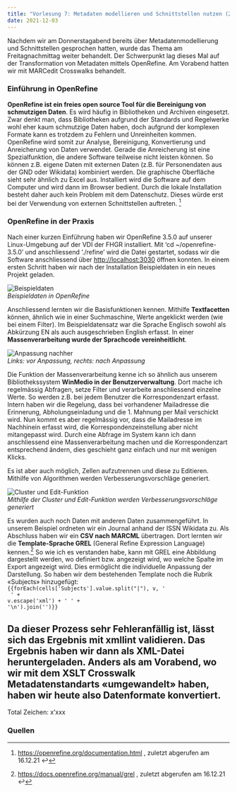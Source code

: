 ```yaml
---
title: "Vorlesung 7: Metadaten modellieren und Schnittstellen nutzen (2/2)"
date: 2021-12-03
---
```


Nachdem wir am Donnerstagabend bereits über Metadatenmodellierung und Schnittstellen gesprochen hatten, wurde das Thema am Freitagnachmittag weiter behandelt. Der Schwerpunkt lag dieses Mal auf der Transformation von Metadaten mittels OpenRefine. Am Vorabend hatten wir mit MARCedit Crosswalks behandelt.

### Einführung in OpenRefine
**OpenRefine ist ein freies open source Tool für die Bereinigung von schmutzigen Daten**. Es wird häufig in Bibliotheken und Archiven eingesetzt. Zwar denkt man, dass Bibliotheken aufgrund der Standards und Regelwerke wohl eher kaum schmutzige Daten haben, doch aufgrund der komplexen Formate kann es trotzdem zu Fehlern und Unreinheiten kommen. OpenRefine wird somit zur Analyse, Bereinigung, Konvertierung und Anreicherung von Daten verwendet. Gerade die Anreicherung ist eine Spezialfunktion, die andere Software teilweise nicht leisten können. So können z.B. eigene Daten mit externen Daten (z.B. für Personendaten aus der GND oder Wikidata) kombiniert werden. Die graphische Oberfläche sieht sehr ähnlich zu Excel aus. Installiert wird die Software auf dem Computer und wird dann im Browser bedient. Durch die lokale Installation besteht daher auch kein Problem mit dem Datenschutz. Dieses würde erst bei der Verwendung von externen Schnittstellen auftreten. [^1] 

### OpenRefine in der Praxis
Nach einer kurzen Einführung haben wir OpenRefine 3.5.0 auf unserer Linux-Umgebung auf der VDI der FHGR installiert. Mit ‘cd ~/openrefine-3.5.0’ und anschliessend ‘./refine’ wird die Datei gestartet, sodass wir die Software anschliessend über [http://localhost:3030]( http://localhost:3333) öffnen konnten.
In einem ersten Schritt haben wir nach der Installation Beispieldaten in ein neues Projekt geladen. 

![Beispieldaten](https://i.ibb.co/Lkgy5LH/07-Open-Refine01.png) <br>
<i>Beispieldaten in OpenRefine</i>

Anschliessend lernten wir die Basisfunktionen kennen. Mithilfe **Textfacetten** können, ähnlich wie in einer Suchmaschine, Werte angeklickt werden (wie bei einem Filter). Im Beispieldatensatz war die Sprache Englisch sowohl als Abkürzung EN als auch ausgeschrieben English erfasst. In einer **Massenverarbeitung wurde der Sprachcode vereinheitlicht**. 

![Anpassung nachher](https://i.ibb.co/hsVNwCC/07-Open-Refine02.png) <br>
<i>Links: vor Anpassung, rechts: nach Anpassung</i>

Die Funktion der Massenverarbeitung kenne ich so ähnlich aus unserem Bibliothekssystem **WinMedio in der Benutzerverwaltung**. Dort mache ich regelmässig Abfragen, setze Filter und verarbeite anschliessend einzelne Werte. So werden z.B. bei jedem Benutzer die Korrespondenzart erfasst. Intern haben wir die Regelung, dass bei vorhandener Mailadresse die Erinnerung, Abholungseinladung und die 1. Mahnung per Mail verschickt wird. Nun kommt es aber regelmässig vor, dass die Mailadresse im Nachhinein erfasst wird, die Korrespondenzeinstellung aber nicht mitangepasst wird. Durch eine Abfrage im System kann ich dann anschliessend eine Massenverarbeitung machen und die Korrespondenzart entsprechend ändern, dies geschieht ganz einfach und nur mit wenigen Klicks.

Es ist aber auch möglich, Zellen aufzutrennen und diese zu Editieren. Mithilfe von Algorithmen werden Verbesserungsvorschläge generiert. 

![Cluster und Edit-Funktion](https://i.ibb.co/XsmMdv7/07-Open-Refine03.png) <br>
<i>Mithilfe der Cluster und Edit-Funktion werden Verbesserungsvorschläge generiert</i>

Es wurden auch noch Daten mit anderen Daten zusammengeführt. In unserem Beispiel ordneten wir ein Journal anhand der ISSN Wikidata zu. Als Abschluss haben wir ein **CSV nach MARCML** übertragen. Dort lernten wir die **Template-Sprache GREL** (General Refine Expression Language) kennen.[^2] So wie ich es verstanden habe, kann mit GREL eine Abbildung dargestellt werden, wo definiert bzw. angezeigt wird, wo welche Spalte im Export angezeigt wird. Dies ermöglicht die individuelle Anpassung der Darstellung. So haben wir dem bestehenden Template noch die Rubrik «Subjects» hinzugefügt: <br>
<code>{{forEach(cells['Subjects'].value.split("|"), v, ' <datafield tag="650" ind1="0" ind2="4"> <subfield code="a">' + v.escape('xml') + '</subfield> </datafield>' + '\n').join('')}}</code>

Da dieser Prozess sehr Fehleranfällig ist, lässt sich das Ergebnis mit xmllint validieren. Das Ergebnis haben wir dann als XML-Datei heruntergeladen. Anders als am Vorabend, wo wir mit dem XSLT Crosswalk Metadatenstandarts «umgewandelt» haben, haben wir heute also Datenformate konvertiert.
---
Total Zeichen: x’xxx

### Quellen
[^1]: <https://openrefine.org/documentation.html> , zuletzt abgerufen am 16.12.21 ↩
[^2]: <https://docs.openrefine.org/manual/grel> , zuletzt abgerufen am 16.12.21 ↩



